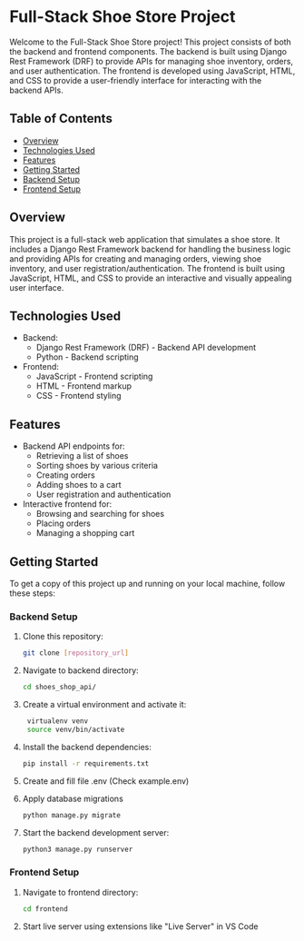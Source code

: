 # Full-Stack Shoe Store Project

Welcome to the Full-Stack Shoe Store project! This project consists of both the backend and frontend components. The backend is built using Django Rest Framework (DRF) to provide APIs for managing shoe inventory, orders, and user authentication. The frontend is developed using JavaScript, HTML, and CSS to provide a user-friendly interface for interacting with the backend APIs.

## Table of Contents

- [Overview](#overview)
- [Technologies Used](#technologies-used)
- [Features](#features)
- [Getting Started](#getting-started)
- [Backend Setup](#backend-setup)
- [Frontend Setup](#frontend-setup)

## Overview

This project is a full-stack web application that simulates a shoe store. It includes a Django Rest Framework backend for handling the business logic and providing APIs for creating and managing orders, viewing shoe inventory, and user registration/authentication. The frontend is built using JavaScript, HTML, and CSS to provide an interactive and visually appealing user interface.

## Technologies Used

- Backend:
  - Django Rest Framework (DRF) - Backend API development
  - Python - Backend scripting
- Frontend:
  - JavaScript - Frontend scripting
  - HTML - Frontend markup
  - CSS - Frontend styling

## Features

- Backend API endpoints for:
  - Retrieving a list of shoes
  - Sorting shoes by various criteria
  - Creating orders
  - Adding shoes to a cart
  - User registration and authentication
- Interactive frontend for:
  - Browsing and searching for shoes
  - Placing orders
  - Managing a shopping cart

## Getting Started

To get a copy of this project up and running on your local machine, follow these steps:

### Backend Setup

1. Clone this repository:

   ```bash
   git clone [repository_url]
   
2. Navigate to backend directory:

   ```bash
   cd shoes_shop_api/
   
3. Create a virtual environment and activate it:

   ```bash
    virtualenv venv
    source venv/bin/activate

4. Install the backend dependencies:
    ```bash
   pip install -r requirements.txt
   
5. Create and fill file .env (Check example.env)

6. Apply database migrations
    ```bash
   python manage.py migrate
   
7. Start the backend development server:
    ```bash
   python3 manage.py runserver

### Frontend Setup
1. Navigate to frontend directory:
   ```bash
   cd frontend

2. Start live server using extensions like "Live Server" in VS Code